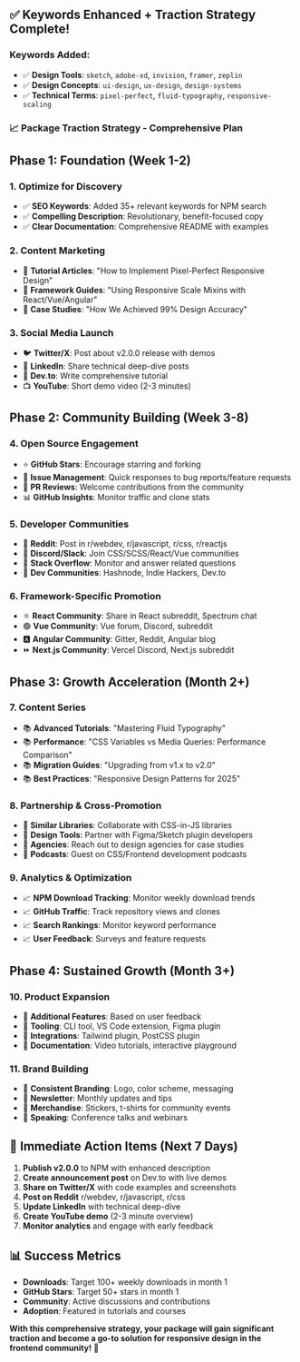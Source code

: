 ## ✅ **Keywords Enhanced + Traction Strategy Complete!**

### **Keywords Added:**

- ✅ **Design Tools**: `sketch`, `adobe-xd`, `invision`, `framer`, `zeplin`
- ✅ **Design Concepts**: `ui-design`, `ux-design`, `design-systems`
- ✅ **Technical Terms**: `pixel-perfect`, `fluid-typography`, `responsive-scaling`

### **📈 Package Traction Strategy - Comprehensive Plan**

## **Phase 1: Foundation (Week 1-2)**

### **1. Optimize for Discovery**

- ✅ **SEO Keywords**: Added 35+ relevant keywords for NPM search
- ✅ **Compelling Description**: Revolutionary, benefit-focused copy
- ✅ **Clear Documentation**: Comprehensive README with examples

### **2. Content Marketing**

- 📝 **Tutorial Articles**: "How to Implement Pixel-Perfect Responsive Design"
- 📝 **Framework Guides**: "Using Responsive Scale Mixins with React/Vue/Angular"
- 📝 **Case Studies**: "How We Achieved 99% Design Accuracy"

### **3. Social Media Launch**

- 🐦 **Twitter/X**: Post about v2.0.0 release with demos
- 💼 **LinkedIn**: Share technical deep-dive posts
- 🎨 **Dev.to**: Write comprehensive tutorial
- 📺 **YouTube**: Short demo video (2-3 minutes)

## **Phase 2: Community Building (Week 3-8)**

### **4. Open Source Engagement**

- ⭐ **GitHub Stars**: Encourage starring and forking
- 🐛 **Issue Management**: Quick responses to bug reports/feature requests
- 🤝 **PR Reviews**: Welcome contributions from the community
- 📊 **GitHub Insights**: Monitor traffic and clone stats

### **5. Developer Communities**

- 💬 **Reddit**: Post in r/webdev, r/javascript, r/css, r/reactjs
- 💬 **Discord/Slack**: Join CSS/SCSS/React/Vue communities
- 💬 **Stack Overflow**: Monitor and answer related questions
- 💬 **Dev Communities**: Hashnode, Indie Hackers, Dev.to

### **6. Framework-Specific Promotion**

- ⚛️ **React Community**: Share in React subreddit, Spectrum chat
- 🟢 **Vue Community**: Vue forum, Discord, subreddit
- 🅰️ **Angular Community**: Gitter, Reddit, Angular blog
- ⏩ **Next.js Community**: Vercel Discord, Next.js subreddit

## **Phase 3: Growth Acceleration (Month 2+)**

### **7. Content Series**

- 📚 **Advanced Tutorials**: "Mastering Fluid Typography"
- 📚 **Performance**: "CSS Variables vs Media Queries: Performance Comparison"
- 📚 **Migration Guides**: "Upgrading from v1.x to v2.0"
- 📚 **Best Practices**: "Responsive Design Patterns for 2025"

### **8. Partnership & Cross-Promotion**

- 🤝 **Similar Libraries**: Collaborate with CSS-in-JS libraries
- 🤝 **Design Tools**: Partner with Figma/Sketch plugin developers
- 🤝 **Agencies**: Reach out to design agencies for case studies
- 🤝 **Podcasts**: Guest on CSS/Frontend development podcasts

### **9. Analytics & Optimization**

- 📈 **NPM Download Tracking**: Monitor weekly download trends
- 📈 **GitHub Traffic**: Track repository views and clones
- 📈 **Search Rankings**: Monitor keyword performance
- 📈 **User Feedback**: Surveys and feature requests

## **Phase 4: Sustained Growth (Month 3+)**

### **10. Product Expansion**

- 🚀 **Additional Features**: Based on user feedback
- 🚀 **Tooling**: CLI tool, VS Code extension, Figma plugin
- 🚀 **Integrations**: Tailwind plugin, PostCSS plugin
- 🚀 **Documentation**: Video tutorials, interactive playground

### **11. Brand Building**

- 🎯 **Consistent Branding**: Logo, color scheme, messaging
- 🎯 **Newsletter**: Monthly updates and tips
- 🎯 **Merchandise**: Stickers, t-shirts for community events
- 🎯 **Speaking**: Conference talks and webinars

## **🎯 Immediate Action Items (Next 7 Days)**

1. **Publish v2.0.0** to NPM with enhanced description
2. **Create announcement post** on Dev.to with live demos
3. **Share on Twitter/X** with code examples and screenshots
4. **Post on Reddit** r/webdev, r/javascript, r/css
5. **Update LinkedIn** with technical deep-dive
6. **Create YouTube demo** (2-3 minute overview)
7. **Monitor analytics** and engage with early feedback

## **📊 Success Metrics**

- **Downloads**: Target 100+ weekly downloads in month 1
- **GitHub Stars**: Target 50+ stars in month 1
- **Community**: Active discussions and contributions
- **Adoption**: Featured in tutorials and courses

**With this comprehensive strategy, your package will gain significant traction and become a go-to solution for responsive design in the frontend community!** 🚀
